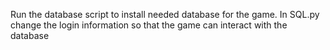 

Run the database script to install needed database for the game.
In SQL.py change the login information so that the game can interact with the database

